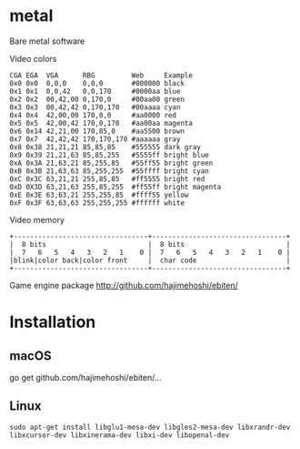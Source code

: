 # metal
Bare metal software


Video colors 

```
CGA EGA  VGA      RBG         Web     Example
0x0 0x0  0,0,0    0,0,0       #000000 black
0x1 0x1  0,0,42   0,0,170     #0000aa blue
0x2 0x2  00,42,00 0,170,0     #00aa00 green
0x3 0x3  00,42,42 0,170,170   #00aaaa cyan
0x4 0x4  42,00,00 170,0,0     #aa0000 red
0x5 0x5  42,00,42 170,0,170   #aa00aa magenta
0x6 0x14 42,21,00 170,85,0    #aa5500 brown
0x7 0x7  42,42,42 170,170,170 #aaaaaa gray
0x8 0x38 21,21,21 85,85,85    #555555 dark gray
0x9 0x39 21,21,63 85,85,255   #5555ff bright blue
0xA 0x3A 21,63,21 85,255,85   #55ff55 bright green
0xB 0x3B 21,63,63 85,255,255  #55ffff bright cyan
0xC 0x3C 63,21,21 255,85,85   #ff5555 bright red
0xD 0X3D 63,21,63 255,85,255  #ff55ff bright magenta
0xE 0x3E 63,63,21 255,255,85  #ffff55 yellow
0xF 0x3F 63,63,63 255,255,255 #ffffff white
```

Video memory

```
+---------------------------------+---------------------------------+
|  8 bits                         |  8 bits                         | 
|  7   6   5   4   3   2   1    0 |  7   6   5   4   3   2   1    0 | 
|blink|color back|color front     |  char code                      |
+---------------------------------+---------------------------------+
```

Game engine package 
http://github.com/hajimehoshi/ebiten/


# Installation

## macOS
go get github.com/hajimehoshi/ebiten/...

## Linux

```
sudo apt-get install libglu1-mesa-dev libgles2-mesa-dev libxrandr-dev libxcursor-dev libxinerama-dev libxi-dev libopenal-dev
```
